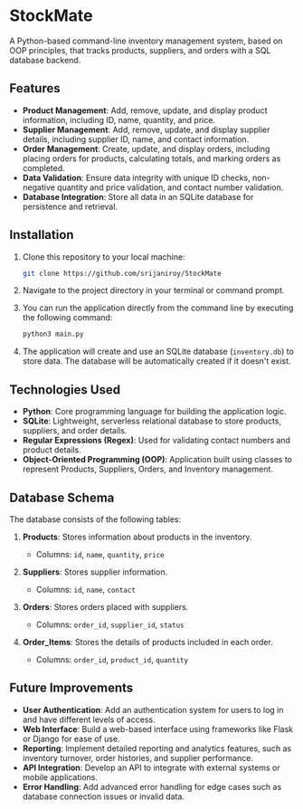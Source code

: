 # StockMate
A Python-based command-line inventory management system, based on OOP principles, that tracks products, suppliers, and orders with a SQL database backend.

## Features

- **Product Management**: Add, remove, update, and display product information, including ID, name, quantity, and price.
- **Supplier Management**: Add, remove, update, and display supplier details, including supplier ID, name, and contact information.
- **Order Management**: Create, update, and display orders, including placing orders for products, calculating totals, and marking orders as completed.
- **Data Validation**: Ensure data integrity with unique ID checks, non-negative quantity and price validation, and contact number validation.
- **Database Integration**: Store all data in an SQLite database for persistence and retrieval.


## Installation

1. Clone this repository to your local machine:

   ```bash
   git clone https://github.com/srijaniroy/StockMate
   ```

2. Navigate to the project directory in your terminal or command prompt.

3. You can run the application directly from the command line by executing the following command:

   ```bash
   python3 main.py
   ```

4. The application will create and use an SQLite database (`inventory.db`) to store data. The database will be automatically created if it doesn't exist.

## Technologies Used

- **Python**: Core programming language for building the application logic.
- **SQLite**: Lightweight, serverless relational database to store products, suppliers, and order details.
- **Regular Expressions (Regex)**: Used for validating contact numbers and product details.
- **Object-Oriented Programming (OOP)**: Application built using classes to represent Products, Suppliers, Orders, and Inventory management.

## Database Schema

The database consists of the following tables:

1. **Products**: Stores information about products in the inventory.
   - Columns: `id`, `name`, `quantity`, `price`

2. **Suppliers**: Stores supplier information.
   - Columns: `id`, `name`, `contact`

3. **Orders**: Stores orders placed with suppliers.
   - Columns: `order_id`, `supplier_id`, `status`

4. **Order_Items**: Stores the details of products included in each order.
   - Columns: `order_id`, `product_id`, `quantity`


## Future Improvements

- **User Authentication**: Add an authentication system for users to log in and have different levels of access.
- **Web Interface**: Build a web-based interface using frameworks like Flask or Django for ease of use.
- **Reporting**: Implement detailed reporting and analytics features, such as inventory turnover, order histories, and supplier performance.
- **API Integration**: Develop an API to integrate with external systems or mobile applications.
- **Error Handling**: Add advanced error handling for edge cases such as database connection issues or invalid data.
